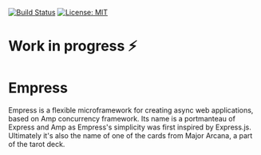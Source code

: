 [![Build Status](https://travis-ci.com/jakobmats/empress.svg?branch=master)](https://travis-ci.com/jakobmats/empress)
[![License: MIT](https://img.shields.io/badge/License-MIT-yellow.svg)](https://opensource.org/licenses/MIT)

# Work in progress ⚡

# Empress
Empress is a flexible microframework for creating async web applications, based on Amp concurrency framework.
Its name is a portmanteau of Express and Amp as Empress's simplicity was first inspired by Express.js. Ultimately it's also the name
of one of the cards from Major Arcana, a part of the tarot deck.
